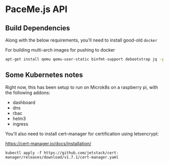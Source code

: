 # PaceMe.js API

## Build Dependencies

Along with the below requirements, you'll need to install good-old `docker`

For building multi-arch images for pushing to docker

```bash
apt-get install qemu qemu-user-static binfmt-support debootstrap jq -y
```

## Some Kubernetes notes

Right now, this has been setup to run on Microk8s on a raspberry pi, with the following addons:

- dashboard
- dns
- rbac
- helm3
- ingress

You'll also need to install cert-manager for certification using letsencrypt:

https://cert-manager.io/docs/installation/

`kubectl apply -f https://github.com/jetstack/cert-manager/releases/download/v1.7.1/cert-manager.yaml`
